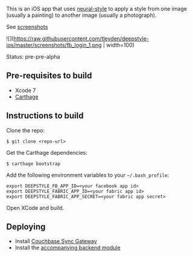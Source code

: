 
This is an iOS app that uses [neural-style](https://github.com/jcjohnson/neural-style) to apply a style from one image (usually a painting) to another image (usually a photograph).

See [screenshots](https://github.com/tleyden/deepstyle-ios/tree/master/screenshots)

![](https://raw.githubusercontent.com/tleyden/deepstyle-ios/master/screenshots/fb_login_1.png | width=100)


Status: pre-pre-alpha

## Pre-requisites to build

* Xcode 7
* [Carthage](https://github.com/Carthage/Carthage)

## Instructions to build

Clone the repo:

```
$ git clone <repo-url>
```

Get the Carthage dependencies:

```
$ carthage bootstrap
```

Add the following environment variables to your `~/.bash_profile`:

```
export DEEPSTYLE_FB_APP_ID=<your facebook app id>
export DEEPSTYLE_FABRIC_APP_ID=<your fabric app id>
export DEEPSTYLE_FABRIC_APP_SECRET=<your fabric app secret>
```

Open XCode and build.


## Deploying

* Install [Couchbase Sync Gateway](https://github.com/couchbase/sync_gateway)
* Install the [accompanying backend module](https://github.com/tleyden/deepstyle) 